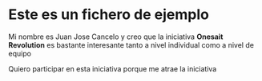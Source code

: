 # Este es un fichero de ejemplo

Mi nombre es Juan Jose Cancelo y creo que la iniciativa **Onesait Revolution** es bastante interesante tanto a nivel individual como a nivel de equipo

Quiero participar en esta iniciativa porque me atrae la iniciativa
